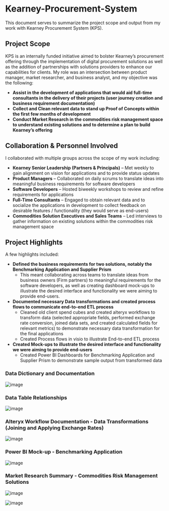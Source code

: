 # Kearney-Procurement-System
This document serves to summarize the project scope and output from my work with Kearney Procurement System (KPS). 


## Project Scope
KPS is an internally funded initiative aimed to bolster Kearney’s procurement offering through the implementation of digital procurement solutions as well as the addition of partnerships with solutions providers to enhance our capabilities for clients.  My role was an intersection between product manager, market researcher, and business analyst, and my objective was the following:

- **Assist in the development of applications that would aid full-time consultants in the delivery of their projects (user journey creation and business requirement documentation)**
- **Collect and Clean relevant data to stand up Proof of Concepts within the first few months of development**
- **Conduct Market Research in the commodities risk management space to understand existing solutions and to determine a plan to build Kearney’s offering**


## Collaboration & Personnel Involved
I collaborated with multiple groups across the scope of my work including:

- **Kearney Senior Leadership (Partners & Principals)** – Met weekly to gain alignment on vision for applications and to provide status updates
- **Product Managers** – Collaborated on daily scrums to translate ideas into meaningful business requirements for software developers
- **Software Developers** – Hosted biweekly workshops to review and refine requirements for applications
- **Full-Time Consultants** – Engaged to obtain relevant data and to socialize the applications in development to collect feedback on desirable features / functionality (they would serve as end-users)
- **Commodities Solution Executives and Sales Teams** – Led interviews to gather information on existing solutions within the commodities risk management space


## Project Highlights
A few highlights included:

- **Defined the business requirements for two solutions, notably the Benchmarking Application and Supplier Prism**  
  - This meant collaborating across teams to translate ideas from business owners (Firm partners) to meaningful requirements for the software developers, as well as creating dashboard mock-ups to illustrate the desired interface and functionality we were aiming to provide end-users.
- **Documented necessary Data transformations and created process flows to communicate end-to-end ETL process**
  - Cleaned old client spend cubes and created alteryx workflows to transform data (selected appropriate fields, performed exchange rate conversion, joined data sets, and created calculated fields for relevant metrics) to demonstrate necessary data transformation for the final applications
  - Created Process flows in visio to illustrate End-to-end ETL process
- **Created Mock-ups to illustrate the desired interface and functionality we were aiming to provide end-users**
  - Created Power BI Dashboards for Benchmarking Application and Supplier Prism to demonstrate sample output from transformed data

### Data Dictionary and Documentation
![image](https://user-images.githubusercontent.com/71853253/195631052-ab2d95e8-10f6-4bdc-973c-762dc69fe198.png)


### Data Table Relationships
![image](https://user-images.githubusercontent.com/71853253/195631098-56aca34b-c1bd-4076-9189-8b6ed4b83097.png)


### Alteryx Workflow Documentation - Data Transformations (Joining and Applying Exchange Rates)
![image](https://user-images.githubusercontent.com/71853253/195631265-04ff1213-35ad-46b1-940a-74edc6912bcd.png)


### Power BI Mock-up - Benchmarking Application
![image](https://user-images.githubusercontent.com/71853253/195635061-9c34502b-b741-4088-97d4-8d79b0a3ebe0.png)


### Market Research Summary - Commodities Risk Management Solutions
![image](https://user-images.githubusercontent.com/71853253/195631830-aa613091-69af-49ab-a55e-76f5c61cc4aa.png)

![image](https://user-images.githubusercontent.com/71853253/195631930-7d6fed28-fa0c-4010-88ee-68e65a0a1134.png)







